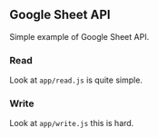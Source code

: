 ## Google Sheet API

Simple example of Google Sheet API.

### Read

Look at `app/read.js` is quite simple.

### Write

Look at `app/write.js` this is hard.

